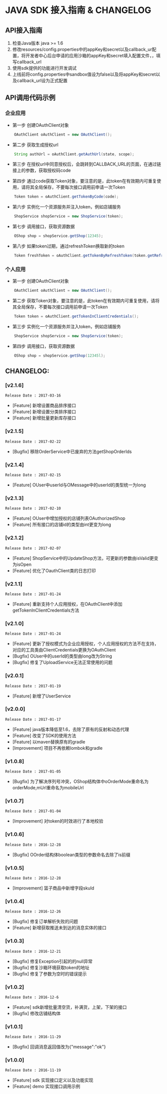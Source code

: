 # JAVA SDK 接入指南 & CHANGELOG

## API接入指南
  1. 检查Java版本 java >= 1.6
  2. 修改resources/config.properties中的appKey和secret以及callback_ur配置，将开发者中心后台申请的应用沙箱的appKey和secret填入配置文件，，填写callback_url
  3. 使用sdk提供的功能进行开发调试
  4. 上线前将config.properties中sandbox值设为false以及将appKey和secret以及callback_url设为正式配置

## API调用代码示例

### 企业应用

  - 第一步 创建OAuthClient对象

```java
    OAuthClient oAuthClient = new OAuthClient();
```

  - 第二步 获取生成授权url

```java
    String authUrl = oAuthClient.getAuthUrl(state, scope);
```

  - 第三步 在授权url中同意授权后，会跳转到CALLBACK_URL的页面，在通过链接上的参数，获取授权码code

  - 第四步 通过code获取Token对象，要注意的是，此token在有效期内可重复使用，请将其全局保存，不要每次接口调用前申请一次Token

```java
    Token token = oAuthClient.getTokenByCode(code);
```

  - 第六步 实例化一个资源服务并注入token，例如店铺服务

```java
    ShopService shopService = new ShopService(token);
```
 
  - 第七步 调用接口，获取资源数据

```java
    OShop shop = shopService.getShop(12345);
```

  - 第八步 如果token过期，通过refreshToken换取新的token

```java
    Token freshToken = oAuthClient.getTokenByRefreshToken(token.getRefreshToken(), scope);
```

### 个人应用

  - 第一步 创建OAuthClient对象

```java
    OAuthClient oAuthClient = new OAuthClient();
```

  - 第二步 获取Token对象，要注意的是，此token在有效期内可重复使用，请将其全局保存，不要每次接口调用前申请一次Token

```java
    Token token = oAuthClient.getTokenInClientCredentials();
```

  - 第三步 实例化一个资源服务并注入token，例如店铺服务

```java
    ShopService shopService = new ShopService(token);
```

  - 第四步 调用接口，获取资源数据

```java
    OShop shop = shopService.getShop(12345l);
```

## CHANGELOG:

### [v2.1.6]

    Release Date : 2017-03-16

  - [Feature] 新增设置商品排序接口
  - [Feature] 新增设置分类排序接口
  - [Feature] 新增批量更新库存接口

### [v2.1.5]

    Release Date : 2017-02-22

  - [Bugfix] 移除OrderService中已废弃的方法getShopOrderIds

### [v2.1.4]

    Release Date : 2017-02-15

  - [Feature] OUser中userId与OMessage中的userId的类型统一为long

### [v2.1.3]

    Release Date : 2017-02-10

  - [Feature] OUser中增加授权的店铺列表OAuthorizedShop
  - [Feature] 所有接口的店铺id的类型由int更变为long

### [v2.1.2]

    Release Date : 2017-02-07

  - [Feature] ShopService中的UpdateShop方法，可更新的参数由isValid更变为isOpen
  - [Feature] 优化了OauthClient类的日志打印

### [v2.1.1]

    Release Date : 2017-01-24

  - [Feature] 重新支持个人应用授权，在OAuthClient中添加getTokenInClientCredentials方法

### [v2.1.0]

    Release Date : 2017-01-24

  - [Feature] 更新了授权模式为企业应用授权，个人应用授权的方法不在支持，对应的工具类由ClientCredentials更换为OAuthClient
  - [Bugfix] OUser中的userId的类型由long改为String
  - [Bugfix] 修复了UploadService无法正常使用的问题

### [v2.0.1]

    Release Date : 2017-01-19

  - [Feature] 新增了UserService

### [v2.0.0]

    Release Date : 2017-01-17

  - [Feature] java版本降低至1.6，去除了原有的反射和动态代理
  - [Feature] 改变了SDK的使用方法
  - [Feature] 以maven替换原有的gradle
  - [Improvement] 项目不再依赖lombok和gradle

### [v1.0.8]

    Release Date : 2017-01-05

  - [Bugfix] 为了解决序列号冲突，OShop结构体中oOrderMode重命名为orderMode,mUrl重命名为mobileUrl

### [v1.0.7]

    Release Date : 2017-01-04

  - [Improvement] 对token的时效进行了本地校验

### [v1.0.6]

    Release Date : 2016-12-28

  - [Bugfix] OOrder结构体boolean类型的参数命名去除了is前缀

### [v1.0.5]

    Release Date : 2016-12-28

  - [Improvement] 篮子商品中新增字段skuId

### [v1.0.4]

    Release Date : 2016-12-26

  - [Bugfix] 修复订单解析失败的问题
  - [Feature] 新增获取推送未到达的消息实体的接口

### [v1.0.3]

    Release Date : 2016-12-21

  - [Bugfix] 修复Exception引起的的null异常
  - [Bugfix] 修复沙箱环境获取token的地址
  - [Bugfix] 修复了参数为空时的错误提示

### [v1.0.2]

    Release Date : 2016-12-6

  - [Feature] sdk新增批量清空货，补满货，上架，下架的接口
  - [Bugfix] 修改店铺结构体

### [v1.0.1]

    Release Date : 2016-11-29

  - [Bugfix] 回调消息返回值改为{"message":"ok"}
  
### [v1.0.0]

    Release Date : 2016-11-19

  - [Feature] sdk 实现接口定义以及功能实现
  - [Feature] demo 实现接口调用示例
